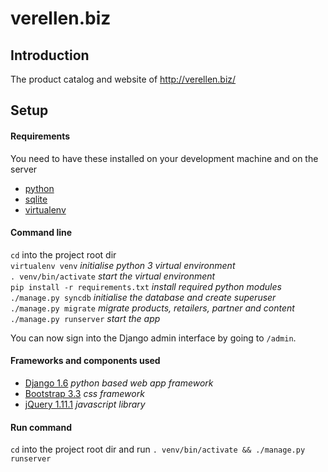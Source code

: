 verellen.biz
============

## Introduction

The product catalog and website of http://verellen.biz/

## Setup

#### Requirements
You need to have these installed on your development machine and on the server
- [python](https://www.python.org)
- [sqlite](https://www.sqlite.org/)
- [virtualenv](https://virtualenv.pypa.io/en/stable/)

#### Command line

`cd` into the project root dir  
`virtualenv venv` *initialise python 3 virtual environment*  
`. venv/bin/activate` *start the virtual environment*  
`pip install -r requirements.txt` *install required python modules*  
`./manage.py syncdb` *initialise the database and create superuser*  
`./manage.py migrate` *migrate products, retailers, partner and content*  
`./manage.py runserver` *start the app*

You can now sign into the Django admin interface by going to `/admin`.

#### Frameworks and components used
- [Django 1.6](https://www.djangoproject.com) *python based web app framework*
- [Bootstrap 3.3](http://getbootstrap.com) *css framework*
- [jQuery 1.11.1](https://jquery.com/) *javascript library*

#### Run command

`cd` into the project root dir and run
`. venv/bin/activate && ./manage.py runserver`

